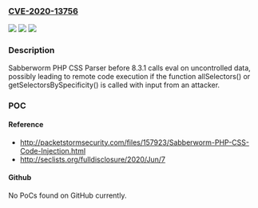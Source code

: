 ### [CVE-2020-13756](https://cve.mitre.org/cgi-bin/cvename.cgi?name=CVE-2020-13756)
![](https://img.shields.io/static/v1?label=Product&message=n%2Fa&color=blue)
![](https://img.shields.io/static/v1?label=Version&message=n%2Fa&color=blue)
![](https://img.shields.io/static/v1?label=Vulnerability&message=n%2Fa&color=brighgreen)

### Description

Sabberworm PHP CSS Parser before 8.3.1 calls eval on uncontrolled data, possibly leading to remote code execution if the function allSelectors() or getSelectorsBySpecificity() is called with input from an attacker.

### POC

#### Reference
- http://packetstormsecurity.com/files/157923/Sabberworm-PHP-CSS-Code-Injection.html
- http://seclists.org/fulldisclosure/2020/Jun/7

#### Github
No PoCs found on GitHub currently.

